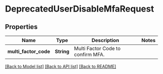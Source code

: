 # DeprecatedUserDisableMfaRequest

## Properties

Name | Type | Description | Notes
------------ | ------------- | ------------- | -------------
**multi_factor_code** | **String** | Multi Factor Code to confirm MFA. | 

[[Back to Model list]](../README.md#documentation-for-models) [[Back to API list]](../README.md#documentation-for-api-endpoints) [[Back to README]](../README.md)



